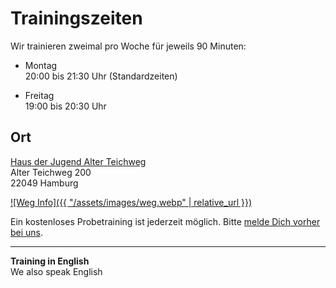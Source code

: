# Trainingszeiten

Wir trainieren zweimal pro Woche für jeweils 90 Minuten:

- Montag  
  20:00 bis 21:30 Uhr (Standardzeiten)

- Freitag  
  19:00 bis 20:30 Uhr

## Ort

[Haus der Jugend Alter Teichweg](https://www.jugendserver-hamburg.de/?aid=12497)  
Alter Teichweg 200  
22049 Hamburg

[![Weg Info]({{ "/assets/images/weg.webp" | relative_url }})](https://www.openstreetmap.org/?mlat=53.58667&mlon=10.06984#map=17/53.58667/10.06984&layers=N)

Ein kostenloses Probetraining ist jederzeit möglich. Bitte [melde Dich vorher bei uns](/contact).

---

**Training in English**  
We also speak English
